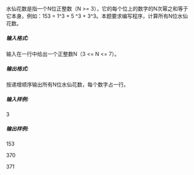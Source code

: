 水仙花数是指一个N位正整数（N >= 3），它的每个位上的数字的N次幂之和等于它本身。例如：153 = 1^3 + 5 ^3 + 3^3。本题要求编写程序，计算所有N位水仙花数。

##### 输入格式:

输入在一行中给出一个正整数N（3 <= N <= 7）。

##### 输出格式:

按递增顺序输出所有N位水仙花数，每个数字占一行。

##### 输入样例:

3

##### 输出样例:

153

370

371